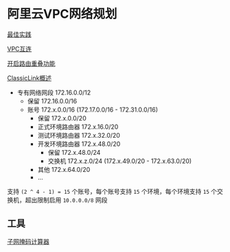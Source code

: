 # 阿里云VPC网络规划

[最佳实践](https://help.aliyun.com/document_detail/54095.html)

[VPC互连](https://help.aliyun.com/document_detail/61133.html)

[开启路由重叠功能](https://help.aliyun.com/document_detail/92226.html)

[ClassicLink概述](https://help.aliyun.com/document_detail/65412.html)

* 专有网络网段 172.16.0.0/12
  * 保留 172.16.0.0/16
  * 账号 172.x.0.0/16 (172.17.0.0/16 - 172.31.0.0/16)
    * 保留 172.x.0.0/20
    * 正式环境路由器 172.x.16.0/20
    * 测试环境路由器 172.x.32.0/20
    * 开发环境路由器 172.x.48.0/20
      * 保留 172.x.48.0/24
      * 交换机 172.x.z.0/24 (172.x.49.0/20 - 172.x.63.0/20)
    * 其他 172.x.64.0/20
    * ...

支持 ```(2 ^ 4 - 1) = 15``` 个账号，每个账号支持 ```15``` 个环境，每个环境支持 ```15``` 个交换机，超出限制启用 ```10.0.0.0/8``` 网段

## 工具
[子网掩码计算器](http://tool.chinaz.com/tools/subnetmask)